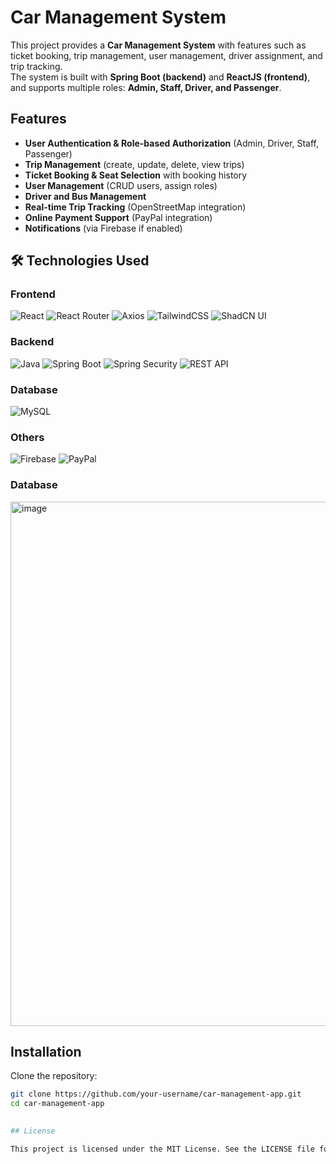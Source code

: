 # Car Management System
This project provides a **Car Management System** with features such as ticket booking, trip management, user management, driver assignment, and trip tracking.  
The system is built with **Spring Boot (backend)** and **ReactJS (frontend)**, and supports multiple roles: **Admin, Staff, Driver, and Passenger**.


##  Features
-  **User Authentication & Role-based Authorization** (Admin, Driver, Staff, Passenger)  
-  **Trip Management** (create, update, delete, view trips)  
-  **Ticket Booking & Seat Selection** with booking history  
-  **User Management** (CRUD users, assign roles)  
-  **Driver and Bus Management**  
-  **Real-time Trip Tracking** (OpenStreetMap integration)  
-  **Online Payment Support** (PayPal integration)  
-  **Notifications** (via Firebase if enabled)  


## 🛠️ Technologies Used

### Frontend
![React](https://img.shields.io/badge/React-20232A?style=for-the-badge&logo=react&logoColor=61DAFB)
![React Router](https://img.shields.io/badge/React_Router-CA4245?style=for-the-badge&logo=react-router&logoColor=white)
![Axios](https://img.shields.io/badge/Axios-5A29E4?style=for-the-badge&logo=axios&logoColor=white)
![TailwindCSS](https://img.shields.io/badge/Tailwind_CSS-38B2AC?style=for-the-badge&logo=tailwind-css&logoColor=white)
![ShadCN UI](https://img.shields.io/badge/Shadcn_UI-000000?style=for-the-badge&logo=shadcn&logoColor=white)

### Backend
![Java](https://img.shields.io/badge/Java-ED8B00?style=for-the-badge&logo=openjdk&logoColor=white)
![Spring Boot](https://img.shields.io/badge/Spring_Boot-6DB33F?style=for-the-badge&logo=springboot&logoColor=white)
![Spring Security](https://img.shields.io/badge/Spring_Security-6DB33F?style=for-the-badge&logo=springsecurity&logoColor=white)
![REST API](https://img.shields.io/badge/REST-02569B?style=for-the-badge&logo=rest&logoColor=white)

### Database
![MySQL](https://img.shields.io/badge/MySQL-005C84?style=for-the-badge&logo=mysql&logoColor=white)

### Others
![Firebase](https://img.shields.io/badge/Firebase-FFCA28?style=for-the-badge&logo=firebase&logoColor=black)
![PayPal](https://img.shields.io/badge/PayPal-00457C?style=for-the-badge&logo=paypal&logoColor=white)

### Database
<img width="996" height="839" alt="image" src="https://github.com/user-attachments/assets/41515bcd-61ab-4cf3-bf0f-5cc3f35f708e" />





##  Installation

Clone the repository:
```bash
git clone https://github.com/your-username/car-management-app.git
cd car-management-app

  
## License

This project is licensed under the MIT License. See the LICENSE file for details.



